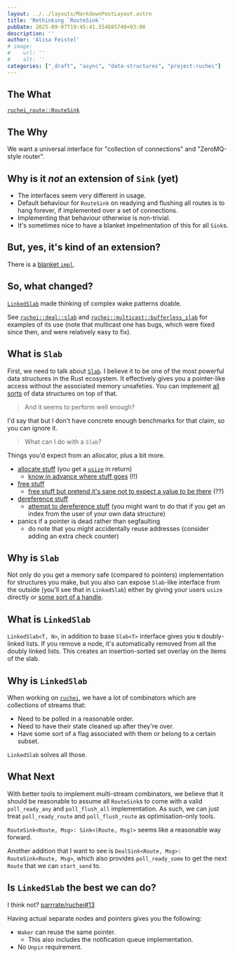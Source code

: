 ```yaml
---
layout: ../../layouts/MarkdownPostLayout.astro
title: 'Rethinking `RouteSink`'
pubDate: 2025-09-07T19:45:41.554685740+03:00
description: ''
author: 'Alisa Feistel'
# image:
#    url: ''
#    alt: ''
categories: ["_draft", "async", "data-structures", "project:ruchei"]
---
```


## The What

[`ruchei_route::RouteSink`](<https://docs.rs/ruchei-route/0.1.7/ruchei_route/trait.RouteSink.html>)

## The Why

We want a universal interface for "collection of connections" and "ZeroMQ-style router".

## Why is it *not* an extension of `Sink` (yet)

- The interfaces seem very different in usage.
- Default behaviour for `RouteSink` on readying and flushing all routes is to hang forever, if
   implemented over a set of connections.
- Implementing that behaviour otherwise is non-trivial.
- It's sometimes nice to have a blanket impelmentation of this for all `Sink`s.

## But, yes, it's kind of an extension?

There is a [blanket `impl`](<https://docs.rs/ruchei-route/0.1.7/ruchei_route/trait.RouteSink.html#impl-RouteSink%3CRoute,+Msg%3E-for-T>).

## So, what changed?

[`LinkedSlab`](<https://docs.rs/ruchei/0.0.96/src/ruchei/collections/linked_slab.rs.html>) made
thinking of complex wake patterns doable.

See [`ruchei::deal::slab`](<https://docs.rs/ruchei/0.0.96/ruchei/deal/slab/index.html>) and
[`ruchei::multicast::bufferless_slab`](<https://docs.rs/ruchei/0.0.96/ruchei/multicast/bufferless_slab/index.html>)
for examples of its use (note that multicast one has bugs, which were fixed since then, and were
relatively easy to fix).

## What is `Slab`

First, we need to talk about [`Slab`](<https://docs.rs/slab/0.4.11/slab/struct.Slab.html>). I
believe it to be one of the most powerful data structures in the Rust ecosystem. It effectively
gives you a pointer-like access without the associated memory unsafeties. You can implement
[all sorts](<https://github.com/parrrate/ruchei/tree/d511929158d68b09a039c8ccbd58cddbc2de1de2/ruchei-collections>)
of data structures on top of that.

> And it seems to perform well enough?

I'd say that but I don't have concrete enough benchmarks for that claim, so you can ignore it.

> What can I do with a `Slab`?

Things you'd expect from an allocator, plus a bit more.

- [allocate stuff](<https://docs.rs/slab/0.4.11/slab/struct.Slab.html#method.insert>) (you get a
   [`usize`](<https://doc.rust-lang.org/1.89.0/core/primitive.usize.html>) in return)
   - [know in advance where stuff goes](<https://docs.rs/slab/0.4.11/slab/struct.Slab.html#method.vacant_key>)
      (!!)
- [free stuff](<https://docs.rs/slab/0.4.11/slab/struct.Slab.html#method.remove>)
   - [free stuff but pretend it's sane not to expect a value to be there](<https://docs.rs/slab/0.4.11/slab/struct.Slab.html#method.try_remove>)
      (??)
- [dereference stuff](<https://docs.rs/slab/0.4.11/slab/struct.Slab.html#impl-Index%3Cusize%3E-for-Slab%3CT%3E>)
   - [attempt to dereference stuff](<https://docs.rs/slab/0.4.11/slab/struct.Slab.html#method.get>)
      (you might want to do that if you get an index from the user of your own data structure)
- panics if a pointer is dead rather than segfaulting
   - do note that you might accidentally reuse addresses (consider adding an extra check counter)

## Why is `Slab`

Not only do you get a memory safe (compared to pointers) implementation for structures you make,
but you also can expose `Slab`-like interface from the outside (you'll see that in `LinkedSlab`)
either by giving your users `usize` directly or
[some sort of a handle](<https://github.com/parrrate/ruchei/blob/d511929158d68b09a039c8ccbd58cddbc2de1de2/ruchei-collections/src/nodes.rs#L22-L26>).

## What is `LinkedSlab`

`LinkedSlab<T, N>`, in addition to base `Slab<T>` interface gives you `N` doubly-linked lists. If
you remove a node, it's automatically removed from all the doubly linked lists. This creates an
insertion-sorted set overlay on the items of the slab.

## Why is `LinkedSlab`

When working on [`ruchei`](<https://docs.rs/ruchei/0.0.96/ruchei/index.html>), we have a lot of
combinators which are collections of streams that:

- Need to be polled in a reasonable order.
- Need to have their state cleaned up after they're over.
- Have some sort of a flag associated with them or belong to a certain subset.

`LinkedSlab` solves all those.

## What Next

With better tools to implement multi-stream combinators, we believe that it should be reasonable to
assume all `RouteSink`s to come with a valid `poll_ready_any` and `poll_flush_all` implementation.
As such, we can just treat `poll_ready_route` and `poll_flush_route` as optimisation-only tools.

`RouteSink<Route, Msg>: Sink<(Route, Msg)>` seems like a reasonable way forward.

Another addition that I want to see is `DealSink<Route, Msg>: RouteSink<Route, Msg>`, which also
provides `poll_ready_some` to get the next `Route` that we can `start_send` to.

## Is `LinkedSlab` the best we can do?

I think not? [parrrate/ruchei#13](<https://github.com/parrrate/ruchei/issues/13>)

Having actual separate nodes and pointers gives you the following:

- `Waker` can reuse the same pointer.
   - This also includes the notification queue implementation.
- No `Unpin` requirement.
